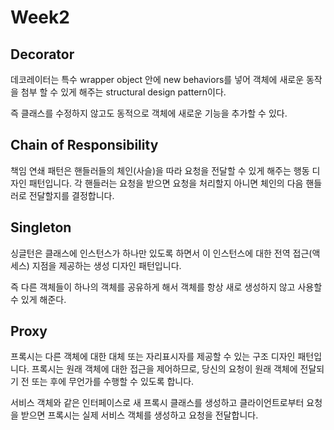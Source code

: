 # Week2

## Decorator

데코레이터는 특수 wrapper object 안에 new behaviors를 넣어 객체에 새로운 동작을 첨부 할 수 있게 해주는 structural design pattern이다.

즉 클래스를 수정하지 않고도 동적으로 객체에 새로운 기능을 추가할 수 있다.

## Chain of Responsibility

책임 연쇄 패턴은 핸들러들의 체인​(사슬)​을 따라 요청을 전달할 수 있게 해주는 행동 디자인 패턴입니다. 각 핸들러는 요청을 받으면 요청을 처리할지 아니면 체인의 다음 핸들러로 전달할지를 결정합니다.

## Singleton

싱글턴은 클래스에 인스턴스가 하나만 있도록 하면서 이 인스턴스에 대한 전역 접근​(액세스) 지점을 제공하는 생성 디자인 패턴입니다.

즉 다른 객체들이 하나의 객체를 공유하게 해서 객체를 항상 새로 생성하지 않고 사용할 수 있게 해준다.

## Proxy

프록시는 다른 객체에 대한 대체 또는 자리표시자를 제공할 수 있는 구조 디자인 패턴입니다. 프록시는 원래 객체에 대한 접근을 제어하므로, 당신의 요청이 원래 객체에 전달되기 전 또는 후에 무언가를 수행할 수 있도록 합니다.

서비스 객체와 같은 인터페이스로 새 프록시 클래스를 생성하고 클라이언트로부터 요청을 받으면 프록시는 실제 서비스 객체를 생성하고 요청을 전달합니다.
